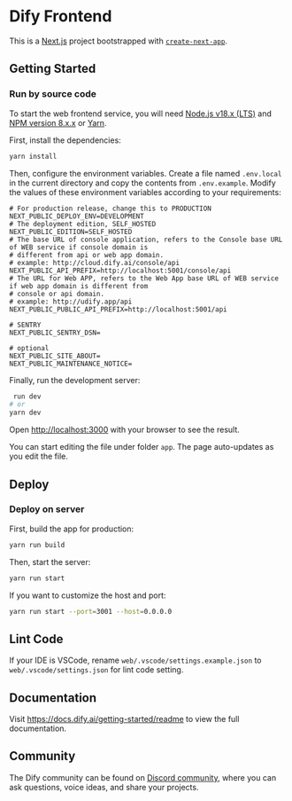 # Dify Frontend
This is a [Next.js](https://nextjs.org/) project bootstrapped with [`create-next-app`](https://github.com/vercel/next.js/tree/canary/packages/create-next-app).

## Getting Started
### Run by source code
To start the web frontend service, you will need [Node.js v18.x (LTS)](https://nodejs.org/en) and [NPM version 8.x.x](https://www.npmjs.com/) or [Yarn](https://yarnpkg.com/).

First, install the dependencies:

```bash
yarn install
```

Then, configure the environment variables. Create a file named `.env.local` in the current directory and copy the contents from `.env.example`. Modify the values of these environment variables according to your requirements:
```
# For production release, change this to PRODUCTION
NEXT_PUBLIC_DEPLOY_ENV=DEVELOPMENT
# The deployment edition, SELF_HOSTED
NEXT_PUBLIC_EDITION=SELF_HOSTED
# The base URL of console application, refers to the Console base URL of WEB service if console domain is
# different from api or web app domain.
# example: http://cloud.dify.ai/console/api
NEXT_PUBLIC_API_PREFIX=http://localhost:5001/console/api
# The URL for Web APP, refers to the Web App base URL of WEB service if web app domain is different from
# console or api domain.
# example: http://udify.app/api
NEXT_PUBLIC_PUBLIC_API_PREFIX=http://localhost:5001/api

# SENTRY
NEXT_PUBLIC_SENTRY_DSN=

# optional
NEXT_PUBLIC_SITE_ABOUT=
NEXT_PUBLIC_MAINTENANCE_NOTICE=
```

Finally, run the development server:

```bash
 run dev
# or
yarn dev
```

Open [http://localhost:3000](http://localhost:3000) with your browser to see the result.

You can start editing the file under folder `app`. The page auto-updates as you edit the file.

## Deploy
### Deploy on server
First, build the app for production:
```bash
yarn run build
```

Then, start the server:
```bash
yarn run start
```

If you want to customize the host and port:
```bash
yarn run start --port=3001 --host=0.0.0.0
```

## Lint Code
If your IDE is VSCode, rename `web/.vscode/settings.example.json` to `web/.vscode/settings.json` for lint code setting.

## Documentation
Visit https://docs.dify.ai/getting-started/readme to view the full documentation.

## Community
The Dify community can be found on [Discord community](https://discord.gg/5AEfbxcd9k), where you can ask questions, voice ideas, and share your projects.
